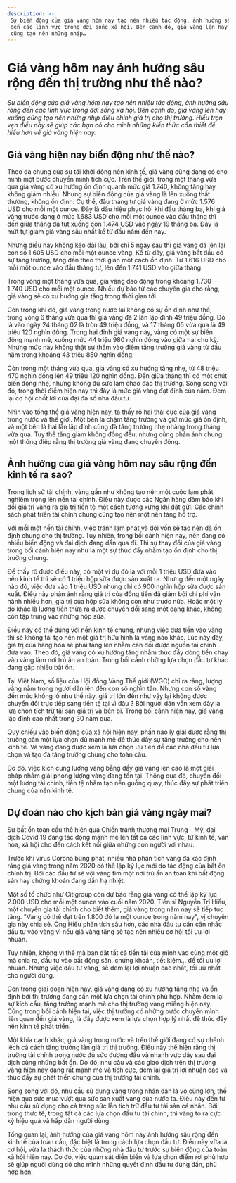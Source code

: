 ```yaml
---
description: >-
 Sự biến động của giá vàng hôm nay tạo nên nhiều tác động, ảnh hưởng sâu rộng
 đến các lĩnh vực trong đời sống xã hội. Bên cạnh đó, giá vàng lên hay xuống
 cũng tạo nên những nhịp…
---
```


# Giá vàng hôm nay ảnh hưởng sâu rộng đến thị trường như thế nào?

_Sự biến động của giá vàng hôm nay tạo nên nhiều tác động, ảnh hưởng sâu rộng đến các lĩnh vực trong đời sống xã hội. Bên cạnh đó, giá vàng lên hay xuống cũng tạo nên những nhịp điều chỉnh giá trị cho thị trường. Hiểu trọn vẹn điều này sẽ giúp các bạn có cho mình những kiến thức cần thiết để hiểu hơn về giá vàng hiện nay._

## Giá vàng hiện nay biến động như thế nào?

Theo đà chung của sự tái khởi động nền kinh tế, giá vàng cũng đang có cho mình một bước chuyển mình tích cực. Trên thế giới, trong một tháng vừa qua giá vàng có xu hướng ổn định quanh mức giá 1.740, không tăng hay không giảm nhiều. Nhưng sự biến động của giá vàng là lên xuống thất thường, không ổn định. Cụ thể, đầu tháng tư giá vàng đang ở mức 1.576 USD cho mỗi một ounce. Đây là dấu hiệu phục hồi khi đầu tháng ba, khi giá vàng trước đang ở mức 1.683 USD cho mỗi một ounce vào đầu tháng thì đến giữa tháng đã tụt xuống còn 1.474 USD vào ngày 19 tháng ba. Đây là mứt tụt giảm giá vàng sâu nhất kể từ đầu năm đến nay.

Nhưng điều này không kéo dài lâu, bởi chỉ 5 ngày sau thì giá vàng đã lên lại con số 1.605 USD cho mỗi một ounce vàng. Kể từ đây, giá vàng bắt đầu có sự tăng trưởng, tăng dần theo thời gian một cách ổn định. Từ 1.616 USD cho mỗi một ounce vào đầu tháng tư, lên đến 1.741 USD vào giữa tháng.

Trong vòng một tháng vừa qua, giá vàng dao động trong khoảng 1.730 – 1.740 USD cho mỗi một ounce. Nhiều dự báo từ các chuyên gia cho rằng, giá vàng sẽ có xu hướng gia tăng trong thời gian tới.

Còn trong khi đó, giá vàng trong nước lại không có sự ổn định như thế, trong vòng 6 tháng vừa qua thì giá vàng đã 2 lần lập đỉnh 49 triệu đồng. Đó là vào ngày 24 tháng 02 là tròn 49 triệu đồng, và 17 tháng 05 vừa qua là 49 triệu 120 nghìn đồng. Trong hai đỉnh giá vàng này, vàng có một sự biến động mạnh mẽ, xuống mức 44 triệu 980 nghìn đồng vào giữa hai chu kỳ. Nhưng mức này không thật sự thấm vào điểm tăng trưởng giá vàng từ đầu năm trong khoảng 43 triệu 850 nghìn đồng.

Còn trong một tháng vừa qua, giá vàng có xu hướng tăng nhẹ, từ 48 triệu 470 nghìn đồng lên 49 triệu 120 nghìn đồng. Đến giữa tháng thì có một chút biến động nhẹ, nhưng không đủ sức làm chao đảo thị trường. Song song với đó, trong thời điểm hiện nay thì đây là mức giá vàng đạt đỉnh của năm. Đem lại cơ hội chốt lời của đại đa số nhà đầu tư.

Nhìn vào tổng thể giá vàng hiện nay, ta thấy rõ hai thái cực của giá vàng trong nước và thế giới. Một bên là chậm tăng trưởng và giữ mức giá ổn định, và một bên là hai lần lập đỉnh cùng đà tăng trưởng nhẹ nhàng trong tháng vừa qua. Tuy thế tăng giảm không đồng đều, nhưng cũng phản ánh chung một thông điệp rằng thị trường giá vàng đang chuyển động.

## Ảnh hưởng của giá vàng hôm nay sâu rộng đến kinh tế ra sao?

Trong lịch sử tài chính, vàng gần như không tạo nên một cuộc lạm phát nghiêm trọng lên nền tài chính. Điều này được các Ngân hàng đảm bảo khi đổi giá trị vàng ra giá trị tiền tệ một cách tương xứng khi đặt gửi. Các chính sách phát triển tài chính chung cũng tạo nên một nền tảng hỗ trợ.

Với mỗi một nền tài chính, việc tránh lạm phát và đội vốn sẽ tạo nên đà ổn định chung cho thị trường. Tuy nhiên, trong bối cảnh hiện nay, nền đang có nhiều biến động và đại dịch đang dần qua đi. Thì sự thay đổi của giá vàng trong bối cảnh hiện nay như là một sự thúc đẩy nhằm tạo ổn định cho thị trường chung.

Để thấy rõ được điều này, có một ví dụ đó là với mỗi 1 triệu USD đưa vào nền kinh tế thì sẽ có 1 triệu hộp sữa được sản xuất ra. Nhưng đến một ngày nào đó, việc đưa vào 1 triệu USD nhưng chỉ có 900 nghìn hộp sữa được sản xuất. Điều này phản ánh rằng giá trị của đồng tiền đã giảm bởi chi phí vận hành nhiều hơn, giá trị của hộp sữa không còn như trước nữa. Hoặc một lý do khác là lượng tiền thừa ra được chuyển đổi sang một dạng khác, không còn tập trung vào những hộp sữa.

Điều này có thể đúng với nền kinh tế chung, nhưng việc đưa tiền vào vàng thì sẽ không tái tạo nên một giá trị hữu hình là vàng nào khác. Lúc này đây, giá trị của hàng hóa sẽ phải tăng lên nhằm cân đối được nguồn tài chính đưa vào. Theo đó, giá vàng có xu hướng tăng nhằm thúc đẩy dòng tiền chảy vào vàng làm nơi trú ẩn an toàn. Trong bối cảnh những lựa chọn đầu tư khác đang gặp nhiều bất ổn.

Tại Việt Nam, số liệu của Hội đồng Vàng Thế giới (WGC) chỉ ra rằng, lượng vàng nằm trong người dân lên đến con số nghìn tấn. Nhưng con số vàng đến mức khổng lồ như thế này, giá trị lớn đến như vậy lại không được chuyển đổi trực tiếp sang tiền tệ tại vì đâu ? Bởi người dân vẫn xem đây là lựa chọn tích trữ tài sản giá trị và bền bỉ. Trong bối cảnh hiện nay, giá vàng lập đỉnh cao nhất trong 30 năm qua.

Quy chiếu vào biến động của xã hội hiện nay, phần nào lý giải được rằng thị trường cần một lựa chọn đủ mạnh mẽ để thúc đẩy sự tăng trưởng cho nền kinh tế. Và vàng đang được xem là lựa chọn ưu tiên để các nhà đầu tư lựa chọn và tạo đà tăng trưởng chung cho toàn cầu.

Do đó. việc kích cung lượng vàng bằng đẩy giá vàng lên cao là một giải pháp nhằm giải phóng lượng vàng đang tồn tại. Thông qua đó, chuyển đổi một lượng tài chính, tiền tệ nhằm tạo nên guồng quay, thúc đẩy sự phát triển chung của nền kinh tế.

## Dự đoán nào cho kịch bản giá vàng ngày mai?

Sự bất ổn toàn cầu thể hiện qua Chiến tranh thương mại Trung – Mỹ, đại dịch Covid 19 đang tác động mạnh mẽ lên tất cả các lĩnh vực, từ kinh tế, văn hóa, xã hội cho đến cách kết nối giữa những con người với nhau.

Trước khi virus Corona bùng phát, nhiều nhà phân tích vàng đã xác định rằng giá vàng trong năm 2020 có thể lập kỷ lục mới do tác động của bất ổn chính trị. Bởi các đầu tư sẽ vội vàng tìm một nơi trú ẩn an toàn khi bất động sản hay chứng khoán đang dần hạ nhiệt.

Một số tổ chức như Citigroup còn dự báo rằng giá vàng có thể lập kỷ lục 2.000 USD cho mỗi một ounce vào cuối năm 2020. Tiến sĩ Nguyễn Trí Hiếu, một chuyên gia tài chính cho biết thêm, giá vàng trong năm nay sẽ tiếp tục tăng. "Vàng có thể đạt trên 1.800 đô la một ounce trong năm nay", vị chuyên gia này chia sẻ. Ông Hiếu phân tích sâu hơn, các nhà đầu tư cần cân nhắc đầu tư vào vàng vì nếu giá vàng tăng sẽ tạo nên nhiều cơ hội tối ưu lợi nhuận.

Tuy nhiên, không vì thế mà bạn đặt tất cả tiền tài của mình vào cùng một giỏ mà chia ra, đầu tư vào bất động sản, chứng khoán, tiết kiệm… để tối ưu lợi nhuận. Nhưng việc đầu tư vàng, sẽ đem lại lợi nhuận cao nhất, tối ưu nhất cho người dùng.

Còn trong giai đoạn hiện nay, giá vàng đang có xu hướng tăng nhẹ và ổn định bởi thị trường đang cần một lựa chọn tài chính phù hợp. Nhằm đem lại sự kích cầu, tăng trưởng mạnh mẽ cho thị trường vàng miếng hiện nay. Cũng trong bối cảnh hiện tại, việc thị trường có những bước chuyển mình liên quan đến giá vàng, là đây được xem là lựa chọn hợp lý nhất để thúc đẩy nền kinh tế phát triển.

Một khía cạnh khác, giá vàng trong nước và trên thế giới đang có sự chênh lệch cả cách tăng trưởng lẫn giá trị thị trường. Điều này thể hiện rằng thị trường tài chính trong nước đủ sức đương đầu và nhanh vực dậy sau đại dịch cùng những bất ổn. Do đó, nhu cầu và các giao dịch trên thị trường vàng hiện nay đang rất mạnh mẽ và tích cực, đem lại giá trị lợi nhuận cao và thúc đẩy sự phát triển chung của thị trường tài chính.

Song song với đó, nhu cầu sử dụng vàng trong nhân dân là vô cùng lớn, thể hiện qua sức mua vượt qua sức sản xuất vàng của nước ta. Điều này đến từ nhu cầu sử dụng cho cả trang sức lẫn tích trữ đầu tư tài sản cá nhân. Bởi trong thực tế, trong tất cả các lựa chọn đầu tư tài chính, thì vàng tỏ ra cực kỳ hiệu quả và hấp dẫn người dùng.

Tổng quan lại, ảnh hưởng của giá vàng hôm nay ảnh hưởng sâu rộng đến kinh tế của toàn cầu, đặc biệt là trong cách lựa chọn đầu tư. Điều này vừa là cơ hội, vừa là thách thức của những nhà đầu tư trước sự biến động của toàn xã hội hiện nay. Do đó, việc quan sát diễn biến và lựa chọn điểm rơi phù hợp sẽ giúp người dùng có cho mình những quyết định đầu tư đúng đắn, phù hợp hơn.
